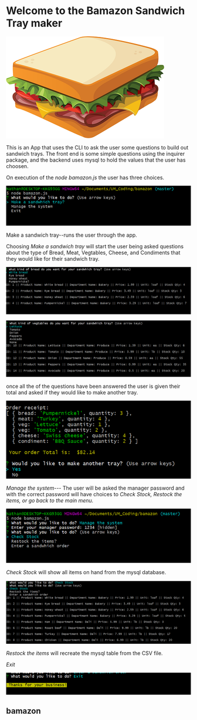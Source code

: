  


# Welcome to the Bamazon Sandwich Tray maker


![sandwich](https://github.com/olsonathan/bamazon/blob/master/assets/sandwich-clipart-burger_sandwich_PNG4138.png)
 


This is an App that uses the CLI to ask the user some questions to build out sandwich trays.  The front end is some simple questions using the inquirer package, and the backend uses mysql to hold the values that the user has choosen.

On execution of the *node bamazon.js* the user has three choices.

![First](https://github.com/olsonathan/bamazon/blob/master/assets/first.PNG)
 

Make a sandwich tray--runs the user through the app.

Choosing *Make a sandwich tray* will start the user being asked questions about the type of Bread, Meat, Vegtables, Cheese, and Condiments that they would like for their sandwich tray.

 ![Second](https://github.com/olsonathan/bamazon/blob/master/assets/second.PNG)



![Fourth](https://github.com/olsonathan/bamazon/blob/master/assets/fourth.PNG)

once all the of the questions have been answered the user is given their total and asked if they would like to make another tray.

 

![Third](https://github.com/olsonathan/bamazon/blob/master/assets/third.PNG)


*Manage the system*---  The user will be asked the manager password and with the correct password will have choices to *Check Stock, Restock the items, or go back to the main menu.*


![fifth](https://github.com/olsonathan/bamazon/blob/master/assets/fifth.PNG)



*Check Stock* will show all items on hand from the mysql database.


![six](https://github.com/olsonathan/bamazon/blob/master/assets/six.PNG)



*Restock the items* will recreate the mysql table from the CSV file.

*Exit*

![seven](https://github.com/olsonathan/bamazon/blob/master/assets/seven.PNG)






## bamazon